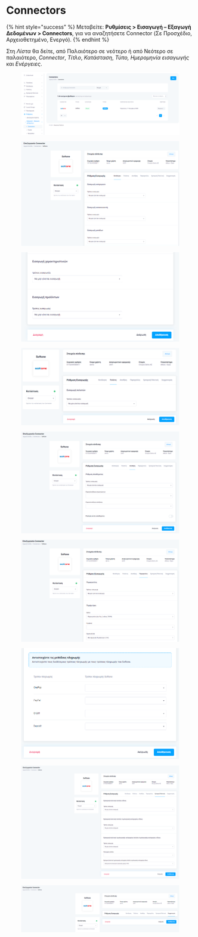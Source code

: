 # Connectors

{% hint style="success" %}
Μεταβείτε: **Ρυθμίσεις > Εισαγωγή – Εξαγωγή Δεδομένων > Connectors**, για να αναζητήσετε Connector (Σε Προσχέδιο, Αρχειοθετημένο, Ενεργό).
{% endhint %}

Στη _Λίστα_ θα δείτε, από Παλαιότερο σε νεότερο ή από Νεότερο σε παλαιότερο, _Connector_, _Τίτλο_, _Κατάσταση_, _Τύπο, Ημερομηνία εισαγωγής_ και _Ενέργειες_.

<figure><img src="../../.gitbook/assets/ScreenHunter 311.png" alt=""><figcaption></figcaption></figure>

<div>

<figure><img src="../../.gitbook/assets/ScreenHunter 312.png" alt=""><figcaption></figcaption></figure>

 

<figure><img src="../../.gitbook/assets/ScreenHunter 313.png" alt=""><figcaption></figcaption></figure>

</div>

<figure><img src="../../.gitbook/assets/ScreenHunter 314.png" alt=""><figcaption></figcaption></figure>

<figure><img src="../../.gitbook/assets/ScreenHunter 315.png" alt=""><figcaption></figcaption></figure>

<div>

<figure><img src="../../.gitbook/assets/ScreenHunter 316.png" alt=""><figcaption></figcaption></figure>

 

<figure><img src="../../.gitbook/assets/ScreenHunter 317.png" alt=""><figcaption></figcaption></figure>

</div>

<figure><img src="../../.gitbook/assets/ScreenHunter 318.png" alt=""><figcaption></figcaption></figure>

<figure><img src="../../.gitbook/assets/ScreenHunter 319.png" alt=""><figcaption></figcaption></figure>
